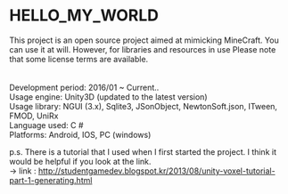 # HELLO_MY_WORLD

This project is an open source project aimed at mimicking MineCraft. You can use it at will. However, for libraries and resources in use Please note that some license terms are available.  
<br>
<b><Project Overview></b><br>
    Development period: 2016/01 ~ Current..<br>
    Usage engine: Unity3D (updated to the latest version)<br>
    Usage library: NGUI (3.x), Sqlite3, JSonObject, NewtonSoft.json, ITween, FMOD, UniRx<br>
    Language used: C #<br>
    Platforms: Android, IOS, PC (windows)<br>
	
p.s. There is a tutorial that I used when I first started the project. I think it would be helpful if you look at the link.<br>
-> link : http://studentgamedev.blogspot.kr/2013/08/unity-voxel-tutorial-part-1-generating.html
